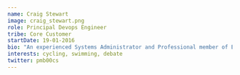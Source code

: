 ```yaml
---
name: Craig Stewart
image: craig_stewart.png
role: Principal Devops Engineer
tribe: Core Customer
startDate: 19-01-2016
bio: "An experienced Systems Administrator and Professional member of BCS"
interests: cycling, swimming, debate
twitter: pmb00cs
---
```

